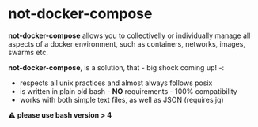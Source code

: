 # not-docker-compose

<b>not-docker-compose</b> allows you to collectivelly or individually manage all aspects of a docker environment, such as containers, networks, images, swarms etc.

<b>not-docker-compose</b>, is a solution, that - big shock coming up! -:
- respects all unix practices and almost always follows posix
- is written in plain old bash - <b>NO</b> requirements - 100% compatibility
- works with both simple text files, as well as JSON (requires jq) 

:warning: <b>please use bash version > 4</b>
